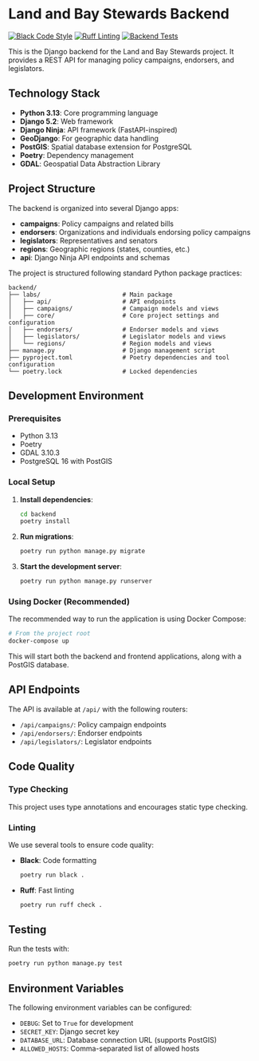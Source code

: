 # Land and Bay Stewards Backend

[![Black Code Style](https://github.com/lhadjchikh/land-and-bay-stewards/actions/workflows/black.yml/badge.svg)](https://github.com/lhadjchikh/land-and-bay-stewards/actions/workflows/black.yml)
[![Ruff Linting](https://github.com/lhadjchikh/land-and-bay-stewards/actions/workflows/ruff.yml/badge.svg)](https://github.com/lhadjchikh/land-and-bay-stewards/actions/workflows/ruff.yml)
[![Backend Tests](https://github.com/lhadjchikh/land-and-bay-stewards/actions/workflows/backend-tests.yml/badge.svg)](https://github.com/lhadjchikh/land-and-bay-stewards/actions/workflows/backend-tests.yml)

This is the Django backend for the Land and Bay Stewards project. It provides a REST API for managing policy campaigns, endorsers, and legislators.

## Technology Stack

- **Python 3.13**: Core programming language
- **Django 5.2**: Web framework
- **Django Ninja**: API framework (FastAPI-inspired)
- **GeoDjango**: For geographic data handling
- **PostGIS**: Spatial database extension for PostgreSQL
- **Poetry**: Dependency management
- **GDAL**: Geospatial Data Abstraction Library

## Project Structure

The backend is organized into several Django apps:

- **campaigns**: Policy campaigns and related bills
- **endorsers**: Organizations and individuals endorsing policy campaigns
- **legislators**: Representatives and senators
- **regions**: Geographic regions (states, counties, etc.)
- **api**: Django Ninja API endpoints and schemas

The project is structured following standard Python package practices:

```
backend/
├── labs/                       # Main package
│   ├── api/                    # API endpoints
│   ├── campaigns/              # Campaign models and views
│   ├── core/                   # Core project settings and configuration
│   ├── endorsers/              # Endorser models and views
│   ├── legislators/            # Legislator models and views
│   └── regions/                # Region models and views
├── manage.py                   # Django management script
├── pyproject.toml              # Poetry dependencies and tool configuration
└── poetry.lock                 # Locked dependencies
```

## Development Environment

### Prerequisites

- Python 3.13
- Poetry
- GDAL 3.10.3
- PostgreSQL 16 with PostGIS

### Local Setup

1. **Install dependencies**:

   ```bash
   cd backend
   poetry install
   ```

2. **Run migrations**:

   ```bash
   poetry run python manage.py migrate
   ```

3. **Start the development server**:
   ```bash
   poetry run python manage.py runserver
   ```

### Using Docker (Recommended)

The recommended way to run the application is using Docker Compose:

```bash
# From the project root
docker-compose up
```

This will start both the backend and frontend applications, along with a PostGIS database.

## API Endpoints

The API is available at `/api/` with the following routers:

- `/api/campaigns/`: Policy campaign endpoints
- `/api/endorsers/`: Endorser endpoints
- `/api/legislators/`: Legislator endpoints

## Code Quality

### Type Checking

This project uses type annotations and encourages static type checking.

### Linting

We use several tools to ensure code quality:

- **Black**: Code formatting

  ```bash
  poetry run black .
  ```

- **Ruff**: Fast linting
  ```bash
  poetry run ruff check .
  ```

## Testing

Run the tests with:

```bash
poetry run python manage.py test
```

## Environment Variables

The following environment variables can be configured:

- `DEBUG`: Set to `True` for development
- `SECRET_KEY`: Django secret key
- `DATABASE_URL`: Database connection URL (supports PostGIS)
- `ALLOWED_HOSTS`: Comma-separated list of allowed hosts
